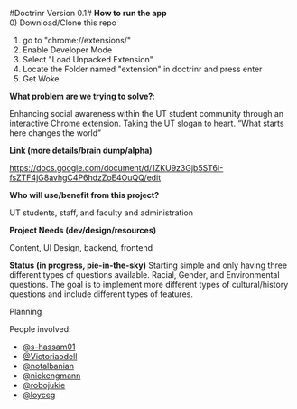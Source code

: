 #Doctrinr Version 0.1#
**How to run the app**
</br>
0) Download/Clone this repo </br>
1) go to "chrome://extensions/"</br>
2) Enable Developer Mode </br>
3) Select "Load Unpacked Extension" </br>
4) Locate the Folder named "extension" in doctrinr and press enter </br>
5) Get Woke.

**What problem are we trying to solve?**:

Enhancing social awareness within the UT student community through an interactive Chrome extension. Taking the UT slogan to heart. “What starts here changes the world”

**Link (more details/brain dump/alpha)**

https://docs.google.com/document/d/1ZKU9z3Gjb5ST6I-fsZTF4jG8avhgC4P6hdzZoE4OuQQ/edit

**Who will use/benefit from this project?**

UT students, staff, and faculty and administration

**Project Needs (dev/design/resources)**

Content, UI Design, backend, frontend

**Status (in progress, pie-in-the-sky)**
Starting simple and only having three different types of questions available. Racial, Gender, and Environmental questions. The goal is to implement more different types of cultural/history questions and include different types of features.

Planning

People involved: 
* [@s-hassam01](https://github.com/shassam)
* [@Victoriaodell](https://github.com/victoriaodell)  
* [@notalbanian](https://github.com/notalbanian)
* [@nickengmann](https://github.com/nickengmann)
* [@robojukie](https://github.com/robojukie)
* [@loyceg](https://github.com/loyceg)
